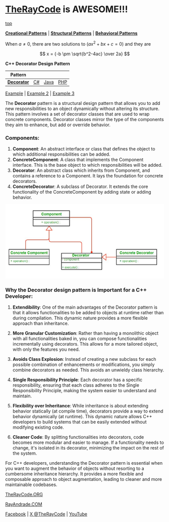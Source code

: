 # [TheRayCode](../../../README.md) is AWESOME!!!

[top](../README.md)

**[Creational Patterns](../README.md)** | **[Structural Patterns](../../Structural/README.md)** | **[Behavioral Patterns](../../Behavioral/README.md)**

When $a \ne 0$, there are two solutions to $(ax^2 + bx + c = 0)$ and they are 

$$ x = {-b \pm \sqrt{b^2-4ac} \over 2a} $$



**C++ Decorator Design Pattern**

|Pattern|   |   |   |
|---|---|---|---|
| [**Decorator**](README.md) | [C#](../../../Csharp/Structural/Decorator/README.md) | [Java](../../../Java/Structural/Decorator/README.md) | [PHP](../../../PHP/Structural/Decorator/README.md) |

[Example](Example/README.md) | [Example 2](Example2/README.md) | [Example 3](Example3/README.md)

The **Decorator** pattern is a structural design pattern that allows you to add new responsibilities to an object dynamically without altering its structure. This pattern involves a set of decorator classes that are used to wrap concrete components. Decorator classes mirror the type of the components they aim to enhance, but add or override behavior.

### Components:
1. **Component**: An abstract interface or class that defines the object to which additional responsibilities can be added.
2. **ConcreteComponent**: A class that implements the Component interface. This is the base object to which responsibilities will be added.
3. **Decorator**: An abstract class which inherits from Component, and contains a reference to a Component. It lays the foundation for concrete decorators.
4. **ConcreteDecorator**: A subclass of Decorator. It extends the core functionality of the ConcreteComponent by adding state or adding behavior.

![This is an image](../../../UMLs/images/Decorator/Decorator-1.jpg)

### Why the Decorator design pattern is Important for a C++ Developer:

1. **Extendibility**: One of the main advantages of the Decorator pattern is that it allows functionalities to be added to objects at runtime rather than during compilation. This dynamic nature provides a more flexible approach than inheritance.

2. **More Granular Customization**: Rather than having a monolithic object with all functionalities baked in, you can compose functionalities incrementally using decorators. This allows for a more tailored object, with only the features you need.

3. **Avoids Class Explosion**: Instead of creating a new subclass for each possible combination of enhancements or modifications, you simply combine decorators as needed. This avoids an unwieldy class hierarchy.

4. **Single Responsibility Principle**: Each decorator has a specific responsibility, ensuring that each class adheres to the Single Responsibility Principle, making the system easier to understand and maintain.

5. **Flexibility over Inheritance**: While inheritance is about extending behavior statically (at compile time), decorators provide a way to extend behavior dynamically (at runtime). This dynamic nature allows C++ developers to build systems that can be easily extended without modifying existing code.

6. **Cleaner Code**: By splitting functionalities into decorators, code becomes more modular and easier to manage. If a functionality needs to change, it's isolated in its decorator, minimizing the impact on the rest of the system.

For C++ developers, understanding the Decorator pattern is essential when you want to augment the behavior of objects without resorting to a cumbersome inheritance hierarchy. It provides a more flexible and composable approach to object augmentation, leading to cleaner and more maintainable codebases.


[TheRayCode.ORG](https://www.TheRayCode.org)

[RayAndrade.COM](https://www.RayAndrade.com)

[Facebook](https://www.facebook.com/TheRayCode/) | [X @TheRayCode](https://www.x.com/TheRayCode/) | [YouTube](https://www.youtube.com/TheRayCode/)
